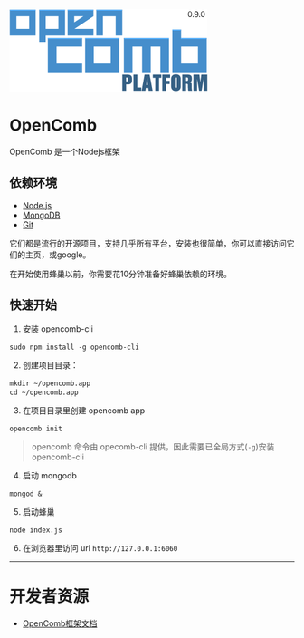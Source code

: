 ![opencomb logo](public/images/logo.png)

OpenComb
===

OpenComb 是一个Nodejs框架

## 依赖环境

* [Node.js](http://nodejs.org/)
* [MongoDB](http://www.mongodb.org/)
* [Git](http://git-scm.com/)

它们都是流行的开源项目，支持几乎所有平台，安装也很简单，你可以直接访问它们的主页，或google。

在开始使用蜂巢以前，你需要花10分钟准备好蜂巢依赖的环境。

## 快速开始

1. 安装 opencomb-cli 
```
sudo npm install -g opencomb-cli
```


2. 创建项目目录：
```
mkdir ~/opencomb.app
cd ~/opencomb.app
```

3. 在项目目录里创建 opencomb app
```
opencomb init
```

> opencomb 命令由 opecomb-cli 提供，因此需要已全局方式(`-g`)安装 opencomb-cli

4. 启动 mongodb
```
mongod &
```

5. 启动蜂巢
```
node index.js
```

6. 在浏览器里访问 url `http://127.0.0.1:6060`


---

# 开发者资源

* [OpenComb框架文档](doc/manual/README.md)



